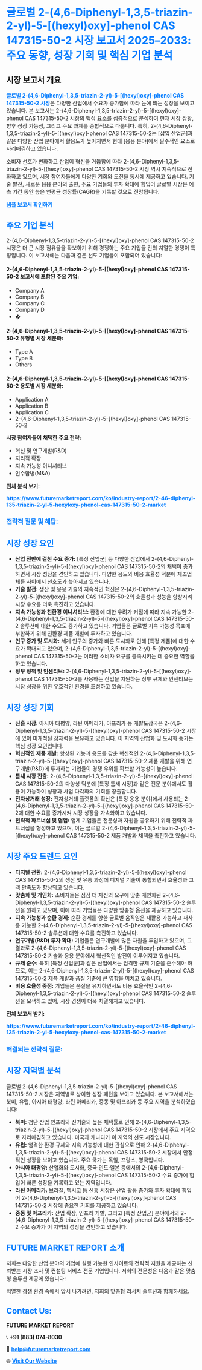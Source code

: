 <h1 style="color: #007BFF;">글로벌 2-(4,6-Diphenyl-1,3,5-triazin-2-yl)-5-[(hexyl)oxy]-phenol CAS 147315-50-2 시장 보고서 2025–2033: 주요 동향, 성장 기회 및 핵심 기업 분석</h1>

<section id="overview">
<h2>시장 보고서 개요</h2>
<p><a href="https://www.futuremarketreport.com/ko/industry-report/2-46-diphenyl-135-triazin-2-yl-5-hexyloxy-phenol-cas-147315-50-2-market" style="color: #007BFF; text-decoration: none;"><strong>글로벌 2-(4,6-Diphenyl-1,3,5-triazin-2-yl)-5-[(hexyl)oxy]-phenol CAS 147315-50-2 시장</strong></a>은 다양한 산업에서 수요가 증가함에 따라 눈에 띄는 성장을 보이고 있습니다. 본 보고서는 2-(4,6-Diphenyl-1,3,5-triazin-2-yl)-5-[(hexyl)oxy]-phenol CAS 147315-50-2 시장의 핵심 요소를 심층적으로 분석하여 현재 시장 상황, 향후 성장 가능성, 그리고 주요 과제를 종합적으로 다룹니다. 특히, 2-(4,6-Diphenyl-1,3,5-triazin-2-yl)-5-[(hexyl)oxy]-phenol CAS 147315-50-2는 [삽입 산업군]과 같은 다양한 산업 분야에서 활용도가 높아지면서 현대 [응용 분야]에서 필수적인 요소로 자리매김하고 있습니다.</p>
<p>소비자 선호가 변화하고 산업이 혁신을 거듭함에 따라 2-(4,6-Diphenyl-1,3,5-triazin-2-yl)-5-[(hexyl)oxy]-phenol CAS 147315-50-2 시장 역시 지속적으로 진화하고 있으며, 시장 참여자들에게 다양한 기회와 도전을 동시에 제공하고 있습니다. 기술 발전, 새로운 응용 분야의 출현, 주요 기업들의 투자 확대에 힘입어 글로벌 시장은 예측 기간 동안 높은 연평균 성장률(CAGR)을 기록할 것으로 전망됩니다.</p>
</section>

<section id="overview">
<p><a href="https://www.futuremarketreport.com/ko/request-sample/reportId=116519" style="color: #007BFF; text-decoration: none;"><strong>샘플 보고서 확인하기</strong></a></p>
</section>

<section id="key-players">
<h2 style="color: #007BFF;">주요 기업 분석</h2>
<p>2-(4,6-Diphenyl-1,3,5-triazin-2-yl)-5-[(hexyl)oxy]-phenol CAS 147315-50-2 시장은 더 큰 시장 점유율을 확보하기 위해 경쟁하는 주요 기업들 간의 치열한 경쟁이 특징입니다. 이 보고서에는 다음과 같은 선도 기업들이 포함되어 있습니다:</p>
<h4>2-(4,6-Diphenyl-1,3,5-triazin-2-yl)-5-[(hexyl)oxy]-phenol CAS 147315-50-2 보고서에 포함된 주요 기업:</h4>
<ul><li>Company A</li><li>Company B</li><li>Company C</li><li>Company D</li><li>�</li></ul>
<h4>2-(4,6-Diphenyl-1,3,5-triazin-2-yl)-5-[(hexyl)oxy]-phenol CAS 147315-50-2 유형별 시장 세분화:</h4>
<ul><li>Type A</li><li>Type B</li><li>Others</li></ul>

<h4>2-(4,6-Diphenyl-1,3,5-triazin-2-yl)-5-[(hexyl)oxy]-phenol CAS 147315-50-2 용도별 시장 세분화:</h4>
<ul><li>Application A</li><li>Application B</li><li>Application C</li><li>2-(4,6-Diphenyl-1,3,5-triazin-2-yl)-5-[(hexyl)oxy]-phenol CAS 147315-50-2</li></ul>
<p><strong>시장 참여자들이 채택한 주요 전략:</strong></p>
<ul>
<li>혁신 및 연구개발(R&D)</li>
<li>지리적 확장</li>
<li>지속 가능성 이니셔티브</li>
<li>인수합병(M&A)</li>
</ul>
</section>

<section>
<p><strong>전체 분석 보기:</strong></p><a href="https://www.futuremarketreport.com/ko/industry-report/2-46-diphenyl-135-triazin-2-yl-5-hexyloxy-phenol-cas-147315-50-2-market" style="color: #007BFF; text-decoration: none;"><strong>https://www.futuremarketreport.com/ko/industry-report/2-46-diphenyl-135-triazin-2-yl-5-hexyloxy-phenol-cas-147315-50-2-market</strong></a>
<h3 style="color: #007BFF;">전략적 질문 및 해답:</h3>
</section>

<section id="driving-factors">
<h2 style="color: #007BFF;">시장 성장 요인</h2>
<ul>
<li><strong>산업 전반에 걸친 수요 증가:</strong> [특정 산업군] 등 다양한 산업에서 2-(4,6-Diphenyl-1,3,5-triazin-2-yl)-5-[(hexyl)oxy]-phenol CAS 147315-50-2의 채택이 증가하면서 시장 성장을 견인하고 있습니다. 다양한 용도와 비용 효율성 덕분에 제조업체들 사이에서 선호도가 높아지고 있습니다.</li>
<li><strong>기술 발전:</strong> 생산 및 응용 기술의 지속적인 혁신은 2-(4,6-Diphenyl-1,3,5-triazin-2-yl)-5-[(hexyl)oxy]-phenol CAS 147315-50-2의 효율성과 성능을 향상시켜 시장 수요를 더욱 촉진하고 있습니다.</li>
<li><strong>지속 가능성과 친환경 이니셔티브:</strong> 환경에 대한 우려가 커짐에 따라 지속 가능한 2-(4,6-Diphenyl-1,3,5-triazin-2-yl)-5-[(hexyl)oxy]-phenol CAS 147315-50-2 솔루션에 대한 수요도 증가하고 있습니다. 기업들은 글로벌 지속 가능성 목표에 부합하기 위해 친환경 제품 개발에 투자하고 있습니다.</li>
<li><strong>인구 증가 및 도시화:</strong> 세계 인구의 증가와 빠른 도시화로 인해 [특정 제품]에 대한 수요가 확대되고 있으며, 2-(4,6-Diphenyl-1,3,5-triazin-2-yl)-5-[(hexyl)oxy]-phenol CAS 147315-50-2는 이러한 소비자 요구를 충족시키는 데 중요한 역할을 하고 있습니다.</li>
<li><strong>정부 정책 및 인센티브:</strong> 2-(4,6-Diphenyl-1,3,5-triazin-2-yl)-5-[(hexyl)oxy]-phenol CAS 147315-50-2를 사용하는 산업을 지원하는 정부 규제와 인센티브는 시장 성장을 위한 우호적인 환경을 조성하고 있습니다.</li>
</ul>
</section>

<section id="growth-opportunities">
<h2 style="color: #007BFF;">시장 성장 기회</h2>
<ul>
<li><strong>신흥 시장:</strong> 아시아 태평양, 라틴 아메리카, 아프리카 등 개발도상국은 2-(4,6-Diphenyl-1,3,5-triazin-2-yl)-5-[(hexyl)oxy]-phenol CAS 147315-50-2 시장에 있어 미개척된 잠재력을 보유하고 있습니다. 이 지역의 산업화 및 도시화 증가는 핵심 성장 요인입니다.</li>
<li><strong>혁신적인 제품 개발:</strong> 향상된 기능과 용도를 갖춘 혁신적인 2-(4,6-Diphenyl-1,3,5-triazin-2-yl)-5-[(hexyl)oxy]-phenol CAS 147315-50-2 제품 개발을 위해 연구개발(R&D)에 투자하는 기업들이 경쟁 우위를 확보할 가능성이 높습니다.</li>
<li><strong>틈새 시장 진출:</strong> 2-(4,6-Diphenyl-1,3,5-triazin-2-yl)-5-[(hexyl)oxy]-phenol CAS 147315-50-2의 다양성 덕분에 [특정 틈새 시장]과 같은 전문 분야에서도 활용이 가능하여 성장과 사업 다각화의 기회를 창출합니다.</li>
<li><strong>전자상거래 성장:</strong> 전자상거래 플랫폼의 확산은 [특정 응용 분야]에서 사용되는 2-(4,6-Diphenyl-1,3,5-triazin-2-yl)-5-[(hexyl)oxy]-phenol CAS 147315-50-2에 대한 수요를 증가시켜 시장 성장을 가속화하고 있습니다.</li>
<li><strong>전략적 파트너십 및 협업:</strong> 업계 기업들은 전문성과 자원을 공유하기 위해 전략적 파트너십을 형성하고 있으며, 이는 글로벌 2-(4,6-Diphenyl-1,3,5-triazin-2-yl)-5-[(hexyl)oxy]-phenol CAS 147315-50-2 제품 개발과 채택을 촉진하고 있습니다.</li>
</ul>
</section>

<section id="trending-factors">
<h2 style="color: #007BFF;">시장 주요 트렌드 요인</h2>
<ul>
<li><strong>디지털 전환:</strong> 2-(4,6-Diphenyl-1,3,5-triazin-2-yl)-5-[(hexyl)oxy]-phenol CAS 147315-50-2의 생산 및 유통 과정에 디지털 기술이 통합되면서 효율성과 고객 만족도가 향상되고 있습니다.</li>
<li><strong>맞춤화 및 개인화:</strong> 소비자들은 점점 더 자신의 요구에 맞춘 개인화된 2-(4,6-Diphenyl-1,3,5-triazin-2-yl)-5-[(hexyl)oxy]-phenol CAS 147315-50-2 솔루션을 원하고 있으며, 이에 따라 기업들은 다양한 맞춤형 옵션을 제공하고 있습니다.</li>
<li><strong>지속 가능성과 순환 경제:</strong> 순환 경제를 향한 글로벌 움직임은 재활용 가능하고 재사용 가능한 2-(4,6-Diphenyl-1,3,5-triazin-2-yl)-5-[(hexyl)oxy]-phenol CAS 147315-50-2 솔루션에 대한 수요를 촉진하고 있습니다.</li>
<li><strong>연구개발(R&D) 투자 확대:</strong> 기업들은 연구개발에 많은 자원을 투입하고 있으며, 그 결과로 2-(4,6-Diphenyl-1,3,5-triazin-2-yl)-5-[(hexyl)oxy]-phenol CAS 147315-50-2 기술과 응용 분야에서 혁신적인 발전이 이루어지고 있습니다.</li>
<li><strong>규제 준수:</strong> 특히 [특정 산업군]과 같은 산업에서는 엄격한 규제 기준을 준수해야 하므로, 이는 2-(4,6-Diphenyl-1,3,5-triazin-2-yl)-5-[(hexyl)oxy]-phenol CAS 147315-50-2 제품 개발과 품질 기준에 큰 영향을 미치고 있습니다.</li>
<li><strong>비용 효율성 중점:</strong> 기업들은 품질을 유지하면서도 비용 효율적인 2-(4,6-Diphenyl-1,3,5-triazin-2-yl)-5-[(hexyl)oxy]-phenol CAS 147315-50-2 솔루션을 모색하고 있어, 시장 경쟁이 더욱 치열해지고 있습니다.</li>
</ul>
</section>

<section>
<p><strong>전체 보고서 받기:</strong></p><a href="https://www.futuremarketreport.com/ko/industry-report/2-46-diphenyl-135-triazin-2-yl-5-hexyloxy-phenol-cas-147315-50-2-market" style="color: #007BFF; text-decoration: none;"><strong>https://www.futuremarketreport.com/ko/industry-report/2-46-diphenyl-135-triazin-2-yl-5-hexyloxy-phenol-cas-147315-50-2-market</strong></a>
<h3 style="color: #007BFF;">해결되는 전략적 질문:</h3>
</section>

<section id="regional-analysis">
<h2 style="color: #007BFF;">시장 지역별 분석</h2>
<p>글로벌 2-(4,6-Diphenyl-1,3,5-triazin-2-yl)-5-[(hexyl)oxy]-phenol CAS 147315-50-2 시장은 지역별로 상이한 성장 패턴을 보이고 있습니다. 본 보고서에서는 북미, 유럽, 아시아 태평양, 라틴 아메리카, 중동 및 아프리카 등 주요 지역을 분석하였습니다:</p>
<ul>
<li><strong>북미:</strong> 첨단 산업 인프라와 신기술의 높은 채택률로 인해 2-(4,6-Diphenyl-1,3,5-triazin-2-yl)-5-[(hexyl)oxy]-phenol CAS 147315-50-2 시장에서 주요 지역으로 자리매김하고 있습니다. 미국과 캐나다가 이 지역의 선도 시장입니다.</li>
<li><strong>유럽:</strong> 엄격한 환경 규제와 지속 가능성에 대한 관심으로 인해 2-(4,6-Diphenyl-1,3,5-triazin-2-yl)-5-[(hexyl)oxy]-phenol CAS 147315-50-2 시장에서 안정적인 성장을 보이고 있습니다. 주요 국가는 독일, 프랑스, 영국입니다.</li>
<li><strong>아시아 태평양:</strong> 산업화와 도시화, 중국·인도·일본 등에서의 2-(4,6-Diphenyl-1,3,5-triazin-2-yl)-5-[(hexyl)oxy]-phenol CAS 147315-50-2 수요 증가에 힘입어 빠른 성장을 기록하고 있는 지역입니다.</li>
<li><strong>라틴 아메리카:</strong> 브라질, 멕시코 등 신흥 시장은 산업 활동 증가와 투자 확대에 힘입어 2-(4,6-Diphenyl-1,3,5-triazin-2-yl)-5-[(hexyl)oxy]-phenol CAS 147315-50-2 시장에 중요한 기회를 제공하고 있습니다.</li>
<li><strong>중동 및 아프리카:</strong> 산업 확장, 인프라 개발, 그리고 [특정 산업군] 분야에서의 2-(4,6-Diphenyl-1,3,5-triazin-2-yl)-5-[(hexyl)oxy]-phenol CAS 147315-50-2 수요 증가가 이 지역의 성장을 견인하고 있습니다.</li>
</ul>
</section>

<footer>
<h2 style="color: #007BFF;">FUTURE MARKET REPORT 소개</h2>
<p>저희는 다양한 산업 분야의 기업에 실행 가능한 인사이트와 전략적 지원을 제공하는 신뢰받는 시장 조사 및 컨설팅 서비스 전문 기업입니다. 저희의 전문성은 다음과 같은 맞춤형 솔루션 제공에 있습니다:</p>

<p>치열한 경쟁 환경 속에서 앞서 나가려면, 저희의 맞춤형 리서치 솔루션과 함께하세요.</p>

<h2 style="color: #007BFF;">Contact Us:</h2>
<p><strong>FUTURE MARKET REPORT</strong></p>
<p>📞 <strong>+91 (883) 074-8030</strong></p>
<p>📧 <strong><a href="mailto:help@futuremarketreport.com" style="color: #007BFF;">help@futuremarketreport.com</a></strong></p>
<p>🌐 <strong><a href="https://www.futuremarketreport.com/" style="color: #007BFF;">Visit Our Website</a></strong></p>
</footer>